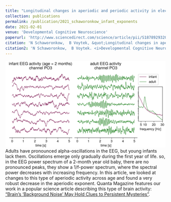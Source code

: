 ```yaml
---
title: "Longitudinal changes in aperiodic and periodic activity in electrophysiological recordings in the first seven months of life"
collection: publications
permalink: /publication/2021_schaworonkow_infant_exponents
date: 2021-02-01
venue: 'Developmental Cognitive Neuroscience'
paperurl: 'http://www.sciencedirect.com/science/article/pii/S1878929320301420'
citation: 'N Schaworonkow,  B Voytek, &quot;Longitudinal changes in aperiodic and periodic activity in electrophysiological recordings in the first seven months of life.&quot; <i>Developmental Cognitive Neuroscience</i>, 2021.'
citation2: 'N Schaworonkow,  B Voytek. <i>Developmental Cognitive Neuroscience</i>, 2021.'
---
```

![](../images/pub_eeg_adult_infant.png)
Adults have pronounced alpha-oscillations in the EEG, but young infants lack them. Oscillations emerge only gradually during the first year of life. so, in the EEG power spectrum of a 2-month year old baby, there are no pronounced peaks, they show a 1/f-power spectrum, where the spectral power decreases with increasing frequency. In this article, we looked at changes to this type of aperiodic activity across age and found a very robust decrease in the aperiodic exponent. Quanta Magazine features our work in a popular science article describing this type of brain activity: [“Brain’s ‘Background Noise’ May Hold Clues to Persistent Mysteries”](https://www.quantamagazine.org/brains-background-noise-may-hold-clues-to-persistent-mysteries-20210208).


